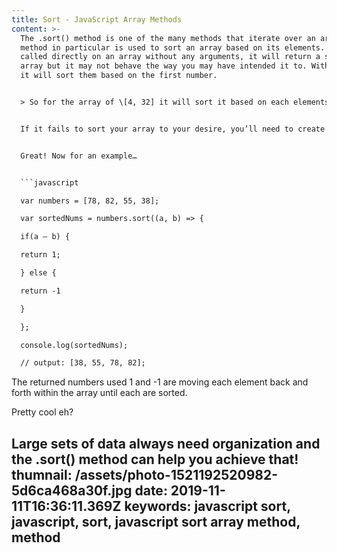 ```yaml
---
title: Sort - JavaScript Array Methods
content: >-
  The .sort() method is one of the many methods that iterate over an array. This
  method in particular is used to sort an array based on its elements. When
  called directly on an array without any arguments, it will return a sorted
  array but it may not behave the way you may have intended it to. With numbers,
  it will sort them based on the first number.


  > So for the array of \[4, 32] it will sort it based on each elements first number rather than the whole number. The output would be \[32, 4].


  If it fails to sort your array to your desire, you’ll need to create a sorting function as an argument. This function is usually set with two parameters being “a” and “b". These will represent two values within your given array. These arguments will be swapped out on each element in the array, until the last one. By doing this, it is comparing two elements at a time until it sorts all of them.


  Great! Now for an example…


  ```javascript

  var numbers = [78, 82, 55, 38];

  var sortedNums = numbers.sort((a, b) => {

  if(a — b) {

  return 1;

  } else {

  return -1

  }

  };

  console.log(sortedNums);

  // output: [38, 55, 78, 82];

  ```


  The returned numbers used 1 and -1 are moving each element back and forth within the array until each are sorted.


  Pretty cool eh?


  Large sets of data always need organization and the .sort() method can help you achieve that!
thumnail: /assets/photo-1521192520982-5d6ca468a30f.jpg
date: 2019-11-11T16:36:11.369Z
keywords: javascript sort, javascript, sort, javascript sort array method, method
---
```

